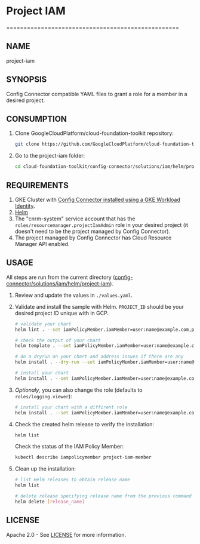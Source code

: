 # Project IAM

==================================================

## NAME

  project-iam

## SYNOPSIS

  Config Connector compatible YAML files to grant a role for a member in a desired project.

## CONSUMPTION

  1. Clone GoogleCloudPlatform/cloud-foundation-toolkit repository:

      ```bash
      git clone https://github.com/GoogleCloudPlatform/cloud-foundation-toolkit.git
      ```

  1. Go to the project-iam folder:

      ```bash
      cd cloud-foundation-toolkit/config-connector/solutions/iam/helm/project-iam
      ```

## REQUIREMENTS

1. GKE Cluster with [Config Connector installed using a GKE Workload Identity](https://cloud.google.com/config-connector/docs/how-to/install-upgrade-uninstall#workload-identity).
1. [Helm](../../../README.md#helm)
1. The "cnrm-system" service account that has the `roles/resourcemanager.projectIamAdmin`
   role in your desired project (it doesn't need to be the project managed by Config Connector).
1. The project managed by Config Connector has Cloud Resource Manager API enabled.

## USAGE

All steps are run from the current directory ([config-connector/solutions/iam/helm/project-iam](.)).

1. Review and update the values in `./values.yaml`.

1. Validate and install the sample with Helm. `PROJECT_ID` should be your desired project ID unique with in GCP.

    ```bash
    # validate your chart
    helm lint . --set iamPolicyMember.iamMember=user:name@example.com,projectID=PROJECT_ID

    # check the output of your chart
    helm template . --set iamPolicyMember.iamMember=user:name@example.com,projectID=PROJECT_ID

    # do a dryrun on your chart and address issues if there are any
    helm install . --dry-run --set iamPolicyMember.iamMember=user:name@example.com,projectID=PROJECT_ID --generate-name

    # install your chart
    helm install . --set iamPolicyMember.iamMember=user:name@example.com,projectID=PROJECT_ID --generate-name
    ```

1. _Optionaly_, you can also change the role (defaults to `roles/logging.viewer`):

    ```bash
    # install your chart with a diffirent role
    helm install . --set iamPolicyMember.iamMember=user:name@example.com,iamPolicyMember.role=roles/logging.admin,projectID=PROJECT_ID --generate-name
    ```

1. Check the created helm release to verify the installation:

    ```bash
    helm list
    ```

    Check the status of the IAM Policy Member:

    ```bash
    kubectl describe iampolicymember project-iam-member
    ```

1. Clean up the installation:

    ```bash
    # list Helm releases to obtain release name
    helm list

    # delete release specifying release name from the previous command output.
    helm delete [release_name]
    ```

## LICENSE

Apache 2.0 - See [LICENSE](/LICENSE) for more information.
